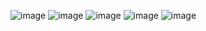 ![image](https://github.com/user-attachments/assets/7a71b349-9cef-408d-90fc-279227fb370f)
![image](https://github.com/user-attachments/assets/ae307e39-c9ca-4714-87f6-3cc7f7955890)  ![image](https://github.com/user-attachments/assets/9b52465a-8f7f-4024-a7e6-865ede8592a2) ![image](https://github.com/user-attachments/assets/5f32cc12-d2ce-4179-8f6f-964e2a4a9643)
![image](https://github.com/user-attachments/assets/af3e758a-8546-4a23-91f4-96a2ae31a5bd)
